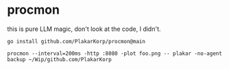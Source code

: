 # procmon

this is pure LLM magic, don't look at the code, I didn't.

```
go install github.com/PlakarKorp/procmon@main
```

```
procmon --interval=200ms -http :8080 -plot foo.png -- plakar -no-agent backup ~/Wip/github.com/PlakarKorp
```
